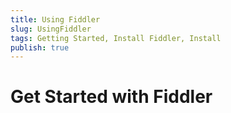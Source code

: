```yaml
---
title: Using Fiddler
slug: UsingFiddler
tags: Getting Started, Install Fiddler, Install
publish: true
---
```


Get Started with Fiddler
========================


